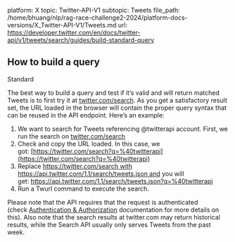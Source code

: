 platform: X
topic: Twitter-API-V1
subtopic: Tweets
file_path: /home/bhuang/nlp/rag-race-challenge2-2024/platform-docs-versions/X_Twitter-API-V1/Tweets.md
url: https://developer.twitter.com/en/docs/twitter-api/v1/tweets/search/guides/build-standard-query


## How to build a query

Standard

The best way to build a query and test if it’s valid and will return matched Tweets is to first try it at [twitter.com/search](https://twitter.com/search). As you get a satisfactory result set, the URL loaded in the browser will contain the proper query syntax that can be reused in the API endpoint. Here’s an example:

1. We want to search for Tweets referencing @twitterapi account. First, we run the search on [twitter.com/search](https://twitter.com/search)
2. Check and copy the URL loaded. In this case, we got: [https://twitter.com/search?q=%40twitterapi](https://twitter.com/search?q=%40twitterapi)
3. Replace https://twitter.com/search with https://api.twitter.com/1.1/search/tweets.json and you will get: https://api.twitter.com/1.1/search/tweets.json?q=%40twitterapi
4. Run a Twurl command to execute the search.

Please note that the API requires that the request is authenticated (check [Authentication & Authorization](https://developer.twitter.com/en/docs/basics/authentication/overview/authentication-and-authorization.html) documentation for more details on this). Also note that the search results at twitter.com may return historical results, while the Search API usually only serves Tweets from the past week.